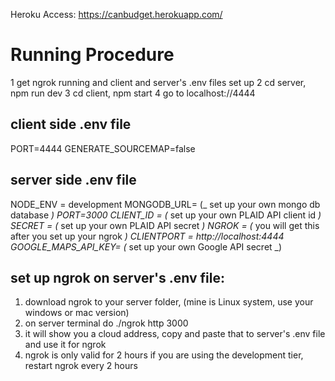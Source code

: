 Heroku Access: https://canbudget.herokuapp.com/

# Running Procedure

1 get ngrok running and client and server's .env files set up
2 cd server, npm run dev
3 cd client, npm start
4 go to localhost://4444

## client side .env file

PORT=4444
GENERATE_SOURCEMAP=false

## server side .env file

NODE_ENV = development
MONGODB_URL= (_ set up your own mongo db database _)
PORT=3000
CLIENT_ID = (_ set up your own PLAID API client id _)
SECRET = (_ set up your own PLAID API secret _)
NGROK = (_ you will get this after you set up your ngrok _)
CLIENTPORT = http://localhost:4444
GOOGLE_MAPS_API_KEY= (_ set up your own Google API secret _)

## set up ngrok on server's .env file:

1.  download ngrok to your server folder, (mine is Linux system, use your windows or mac version)
2.  on server terminal do ./ngrok http 3000
3.  it will show you a cloud address, copy and paste that to server's .env file and use it for ngrok
4.  ngrok is only valid for 2 hours if you are using the development tier, restart ngrok every 2 hours
